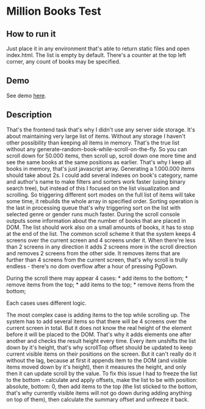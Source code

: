 
Million Books Test
==================


How to run it
-------------

Just place it in any environment that's able to return static files and open index.html.
The list is empty by default. There's a counter at the top left corner, any count of books may be specified.

Demo
----

See demo [here](http://t1.rag.lt/).


Description
-----------

That's the frontend task that's why I didn't use any server side storage.
It's about maintaining very large list of items.
Without any storage I haven't other possibility than keeping all items in memory.
That's the true list without any generate-random-book-while-scroll-on-the-fly.
So you can scroll down for 50.000 items, then scroll up, scroll down one more time and see the same books at the same positions as earlier.
That's why I keep all books in memory, that's just javascript array.
Generating a 1.000.000 items should take about 2s.
I could add several indexes on book's category, name and author's name to make filters and sorters work faster (using binary search tree), but instead of this I focused on the list visualization and scrolling.
So triggering different sort modes on the full list of items will take some time, it rebuilds the whole array in specified order.
Sorting operation is the last in processing queue that's why triggering sort on the list with selected genre or gender runs much faster.
During the scroll console outputs some information about the number of books that are placed in DOM.
The list should work also on a small amounts of books, it has to stop at the end of the list.
The common scroll scheme it that the system keeps 4 screens over the current screen and 4 screens under it. When there're less than 2 screens in any direction it adds 2 screens more in the scroll direction and removes 2 screens from the other side.
It removes items that are further than 4 screens from the current screen, that's why scroll is trully endless - there's no dom overflow after a hour of pressing PgDown.

During the scroll there may appear 4 cases:
	* add items to the bottom;
	* remove items from the top;
	* add items to the top;
	* remove items from the bottom;

Each cases uses different logic.

The most complex case is adding items to the top while scrolling up. The system has to add several items so that there will be 4 screens over the current screen in total.
But it does not know the real height of the element before it will be placed to the DOM. That's why it adds elements one after another and checks the result height every time.
Every item unshifts the list down by it's height, that's why scrollTop offset should be updated to keep current visible items on their positions on the screen.
But it can't really do it without the lag, because at first it appends item to the DOM (and visible items moved down by it's height), then it measures the height, and only then it can update scroll by the value.
To fix this issue I had to freeze the list to the bottom - calculate and apply offsets, make the list to be with position: absolute, bottom: 0, then add items to the top (the list sticked to the bottom, that's why currently visible items will not go down during adding anything on top of them), then calculate the summary offset and unfreeze it back.
